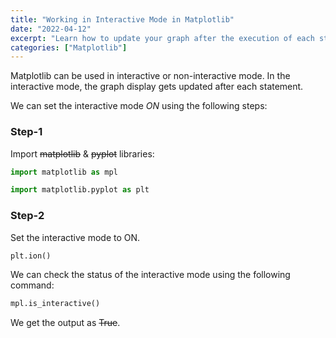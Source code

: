 ```yaml
---
title: "Working in Interactive Mode in Matplotlib"
date: "2022-04-12"
excerpt: "Learn how to update your graph after the execution of each statement."
categories: ["Matplotlib"]
---
```


Matplotlib can be used in interactive or non-interactive mode. In the interactive mode, the graph display gets updated after each statement.

We can set the interactive mode _ON_ using the following steps:

### Step-1

Import ~~matplotlib~~ & ~~pyplot~~ libraries:

```py {numberLines}
import matplotlib as mpl

import matplotlib.pyplot as plt
```

### Step-2

Set the interactive mode to ON.

```py {numberLines}
plt.ion()
```

We can check the status of the interactive mode using the following command:

```py {numberLines}
mpl.is_interactive()
```

We get the output as ~~True~~.
